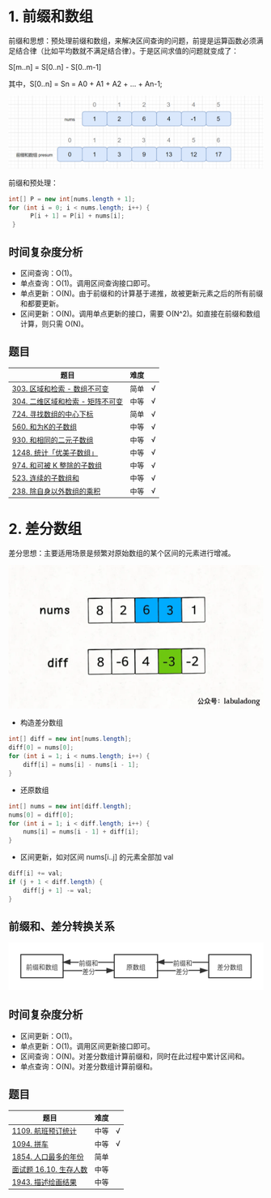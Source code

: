 # 1. 前缀和数组

前缀和思想：预处理前缀和数组，来解决区间查询的问题，前提是运算函数必须满足结合律（比如平均数就不满足结合律）。于是区间求值的问题就变成了：

S[m..n] = S[0..n] - S[0..m-1]

其中，S[0..n] = Sn = A0 + A1 + A2 + ... + An-1;

![prefix-sum.png](../../resources/prefix-sum.png)

前缀和预处理：

``` java
int[] P = new int[nums.length + 1];
for (int i = 0; i < nums.length; i++) {
      P[i + 1] = P[i] + nums[i];
 }
```

## 时间复杂度分析

- 区间查询：O(1)。
- 单点查询：O(1)。调用区间查询接口即可。
- 单点更新：O(N)。由于前缀和的计算基于递推，故被更新元素之后的所有前缀和都要更新。
- 区间更新：O(N)。调用单点更新的接口，需要 O(N^2)。如直接在前缀和数组计算，则只需 O(N)。

## 题目

|题目|难度||
|---|---|---|
|[303. 区域和检索 - 数组不可变](https://leetcode-cn.com/problems/range-sum-query-immutable/)|简单|√|
|[304. 二维区域和检索 - 矩阵不可变](https://leetcode-cn.com/problems/range-sum-query-2d-immutable/)|中等|√|
|[724. 寻找数组的中心下标](https://leetcode-cn.com/problems/find-pivot-index/)|简单|√|
|[560. 和为K的子数组](https://leetcode-cn.com/problems/subarray-sum-equals-k/)|中等|√|
|[930. 和相同的二元子数组](https://leetcode-cn.com/problems/binary-subarrays-with-sum/)|中等|√|
|[1248. 统计「优美子数组」](https://leetcode-cn.com/problems/count-number-of-nice-subarrays/)|中等|√|
|[974. 和可被 K 整除的子数组](https://leetcode-cn.com/problems/subarray-sums-divisible-by-k/)|中等|√|
|[523. 连续的子数组和](https://leetcode-cn.com/problems/continuous-subarray-sum/)|中等|√|
|[238. 除自身以外数组的乘积](https://leetcode-cn.com/problems/product-of-array-except-self/)|中等|√|

# 2. 差分数组

差分思想：主要适用场景是频繁对原始数组的某个区间的元素进行增减。

![diff.png](../../resources/diff.png)

- 构造差分数组

``` java
int[] diff = new int[nums.length];
diff[0] = nums[0];
for (int i = 1; i < nums.length; i++) {
    diff[i] = nums[i] - nums[i - 1];
}
```

- 还原数组

``` java
int[] nums = new int[diff.length];
nums[0] = diff[0];
for (int i = 1; i < diff.length; i++) {
    nums[i] = nums[i - 1] + diff[i];
}
```

- 区间更新，如对区间 nums[i..j] 的元素全部加 val

``` java
diff[i] += val;
if (j + 1 < diff.length) {
    diff[j + 1] -= val;
}
```

## 前缀和、差分转换关系

![prefix-diff.png](../../resources/prefix-diff.png)

## 时间复杂度分析

- 区间更新：O(1)。
- 单点更新：O(1)。调用区间更新接口即可。
- 区间查询：O(N)。对差分数组计算前缀和，同时在此过程中累计区间和。
- 单点查询：O(N)。对差分数组计算前缀和。

## 题目

|题目|难度||
|---|---|---|
|[1109. 航班预订统计](https://leetcode-cn.com/problems/corporate-flight-bookings/)|中等|√|
|[1094. 拼车](https://leetcode-cn.com/problems/car-pooling/)|中等|√|
|[1854. 人口最多的年份](https://leetcode-cn.com/problems/maximum-population-year/)|简单
|[面试题 16.10. 生存人数](https://leetcode-cn.com/problems/living-people-lcci/)|中等
|[1943. 描述绘画结果](https://leetcode-cn.com/problems/describe-the-painting/)|中等
